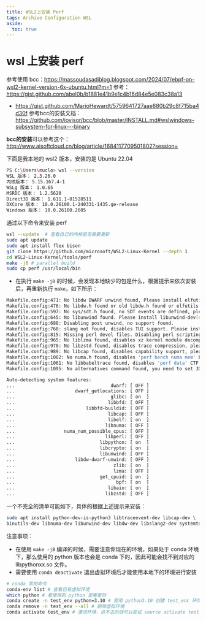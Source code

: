 ```yaml
---
title: WSL2上安装 Perf
tags: Archive Configuration WSL
aside:
  toc: true
---
```


# wsl 上安装 perf
参考使用 bcc：https://massoudasadiblog.blogspot.com/2024/07/ebpf-on-wsl2-kernel-version-6x-ubuntu.html?m=1
参考：https://gist.github.com/abel0b/b1881e41b9e1c4b16d84e5e083c38a13
- https://gist.github.com/MarioHewardt/5759641727aae880b29c8f715ba4d30f
参考bcc的安装文档：https://github.com/iovisor/bcc/blob/master/INSTALL.md#wslwindows-subsystem-for-linux---binary

**bcc的安装**可以参考这个：http://www.aisoftcloud.cn/blog/article/1684117709501802?session=

下面是我本地的 wsl2 版本，安装的是 Ubuntu 22.04
```bash
PS C:\Users\muclo> wsl --version
WSL 版本： 2.3.26.0
内核版本： 5.15.167.4-1
WSLg 版本： 1.0.65
MSRDC 版本： 1.2.5620
Direct3D 版本： 1.611.1-81528511
DXCore 版本： 10.0.26100.1-240331-1435.ge-release
Windows 版本： 10.0.26100.2605
```

通过以下命令来安装 perf
```bash
wsl --update  # 查看自己的内核是否需要更新
sudo apt update
sudo apt install flex bison 
git clone https://github.com/microsoft/WSL2-Linux-Kernel --depth 1
cd WSL2-Linux-Kernel/tools/perf
make -j8 # parallel build
sudo cp perf /usr/local/bin
```
- 在执行 `make -j8` 的时候，会发现本地缺少的包是什么，根据提示来依次安装后，再重新执行 `make`，如下所示：
```bash
Makefile.config:471: No libdw DWARF unwind found, Please install elfutils-devel/libdw-dev >= 0.158 and/or set LIBDW_DIR
Makefile.config:476: No libdw.h found or old libdw.h found or elfutils is older than 0.138, disables dwarf support. Please install new elfutils-devel/libdw-dev
Makefile.config:597: No sys/sdt.h found, no SDT events are defined, please install systemtap-sdt-devel or systemtap-sdt-dev
Makefile.config:645: No libunwind found. Please install libunwind-dev[el] >= 1.1 and/or set LIBUNWIND_DIR
Makefile.config:688: Disabling post unwind, no support found.
Makefile.config:768: slang not found, disables TUI support. Please install slang-devel, libslang-dev or libslang2-dev
Makefile.config:815: Missing perl devel files. Disabling perl scripting support, please install perl-ExtUtils-Embed/libperl-dev
Makefile.config:965: No liblzma found, disables xz kernel module decompression, please install xz-devel/liblzma-dev
Makefile.config:978: No libzstd found, disables trace compression, please install libzstd-dev[el] and/or set LIBZSTD_DIR
Makefile.config:989: No libcap found, disables capability support, please install libcap-devel/libcap-dev
Makefile.config:1002: No numa.h found, disables 'perf bench numa mem' benchmark, please install numactl-devel/libnuma-devel/libnuma-dev
Makefile.config:1061: No libbabeltrace found, disables 'perf data' CTF format support, please install libbabeltrace-dev[el]/libbabeltrace-ctf-dev
Makefile.config:1095: No alternatives command found, you need to set JDIR= to point to the root of your Java directory

Auto-detecting system features:
...                                   dwarf: [ OFF ]
...                      dwarf_getlocations: [ OFF ]
...                                   glibc: [ on  ]
...                                  libbfd: [ OFF ]
...                          libbfd-buildid: [ OFF ]
...                                  libcap: [ OFF ]
...                                  libelf: [ on  ]
...                                 libnuma: [ OFF ]
...                  numa_num_possible_cpus: [ OFF ]
...                                 libperl: [ OFF ]
...                               libpython: [ on  ]
...                               libcrypto: [ on  ]
...                               libunwind: [ OFF ]
...                      libdw-dwarf-unwind: [ OFF ]
...                                    zlib: [ on  ]
...                                    lzma: [ OFF ]
...                               get_cpuid: [ on  ]
...                                     bpf: [ on  ]
...                                  libaio: [ on  ]
...                                 libzstd: [ OFF ]
```
一个不完全的清单可能如下，具体的根据上述提示来安装：
```bash
sudo apt install python-dev-is-python3 libtraceevent-dev libcap-dev \
binutils-dev libnuma-dev libunwind-dev libdw-dev libslang2-dev systemtap-sdt-dev liblzma-dev libzstd-dev libbabeltrace-dev
```

注意事项：
- 在使用 `make -j8` 编译的时候，需要注意你现在的环境，如果处于 conda 环境下，那么使用的 python 版本也会是 conda 下的，因此可能会找不到对应的 libpythonxx.so 文件。
- 需要使用 `conda deactivate` 退出虚拟环境后才能使用本地下的环境进行安装
```bash
# conda 常用命令
conda-env list # 查看已有虚拟环境
which python # 看使用的 python 是哪里的
conda create -n test_env python=3.10 # 使用 python3.10 创建 test_enc 环境
conda remove -n test_env --all # 删除虚拟环境
conda activate test_env # 激活环境，进不去的话可以尝试 source activate test_env
```

